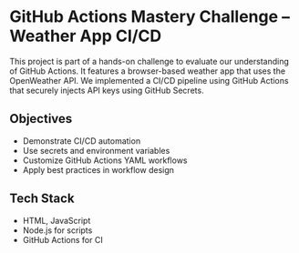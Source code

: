 # GitHub Actions Mastery Challenge – Weather App CI/CD

This project is part of a hands-on challenge to evaluate our understanding of GitHub Actions. It features a browser-based weather app that uses the OpenWeather API. We implemented a CI/CD pipeline using GitHub Actions that securely injects API keys using GitHub Secrets.

## Objectives
- Demonstrate CI/CD automation
- Use secrets and environment variables
- Customize GitHub Actions YAML workflows
- Apply best practices in workflow design

## Tech Stack
- HTML, JavaScript
- Node.js for scripts
- GitHub Actions for CI



